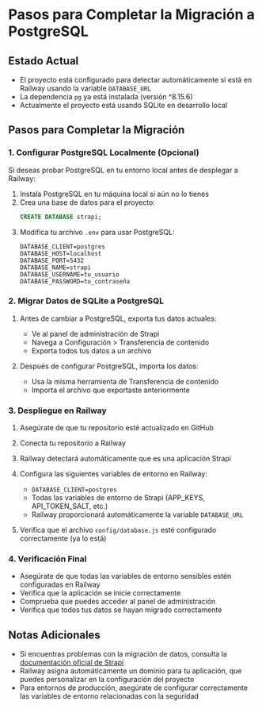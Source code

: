 # Pasos para Completar la Migración a PostgreSQL

## Estado Actual

- El proyecto está configurado para detectar automáticamente si está en Railway usando la variable `DATABASE_URL`
- La dependencia `pg` ya está instalada (versión ^8.15.6)
- Actualmente el proyecto está usando SQLite en desarrollo local

## Pasos para Completar la Migración

### 1. Configurar PostgreSQL Localmente (Opcional)

Si deseas probar PostgreSQL en tu entorno local antes de desplegar a Railway:

1. Instala PostgreSQL en tu máquina local si aún no lo tienes
2. Crea una base de datos para el proyecto:
   ```sql
   CREATE DATABASE strapi;
   ```
3. Modifica tu archivo `.env` para usar PostgreSQL:
   ```
   DATABASE_CLIENT=postgres
   DATABASE_HOST=localhost
   DATABASE_PORT=5432
   DATABASE_NAME=strapi
   DATABASE_USERNAME=tu_usuario
   DATABASE_PASSWORD=tu_contraseña
   ```

### 2. Migrar Datos de SQLite a PostgreSQL

1. Antes de cambiar a PostgreSQL, exporta tus datos actuales:
   - Ve al panel de administración de Strapi
   - Navega a Configuración > Transferencia de contenido
   - Exporta todos tus datos a un archivo

2. Después de configurar PostgreSQL, importa los datos:
   - Usa la misma herramienta de Transferencia de contenido
   - Importa el archivo que exportaste anteriormente

### 3. Despliegue en Railway

1. Asegúrate de que tu repositorio esté actualizado en GitHub
2. Conecta tu repositorio a Railway
3. Railway detectará automáticamente que es una aplicación Strapi
4. Configura las siguientes variables de entorno en Railway:
   - `DATABASE_CLIENT=postgres`
   - Todas las variables de entorno de Strapi (APP_KEYS, API_TOKEN_SALT, etc.)
   - Railway proporcionará automáticamente la variable `DATABASE_URL`

5. Verifica que el archivo `config/database.js` esté configurado correctamente (ya lo está)

### 4. Verificación Final

- Asegúrate de que todas las variables de entorno sensibles estén configuradas en Railway
- Verifica que la aplicación se inicie correctamente
- Comprueba que puedes acceder al panel de administración
- Verifica que todos tus datos se hayan migrado correctamente

## Notas Adicionales

- Si encuentras problemas con la migración de datos, consulta la [documentación oficial de Strapi](https://docs.strapi.io/dev-docs/data-management/transfer)
- Railway asigna automáticamente un dominio para tu aplicación, que puedes personalizar en la configuración del proyecto
- Para entornos de producción, asegúrate de configurar correctamente las variables de entorno relacionadas con la seguridad